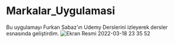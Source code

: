 # Markalar_Uygulamasi
Bu uygulamayı Furkan Sabaz'ın Udemy Derslerini izleyerek dersler esnasında geliştirdim. 
![Ekran Resmi 2022-03-18 23 35 52](https://user-images.githubusercontent.com/75434270/159079762-32364181-2084-4c08-a800-ed525447fc50.png)
